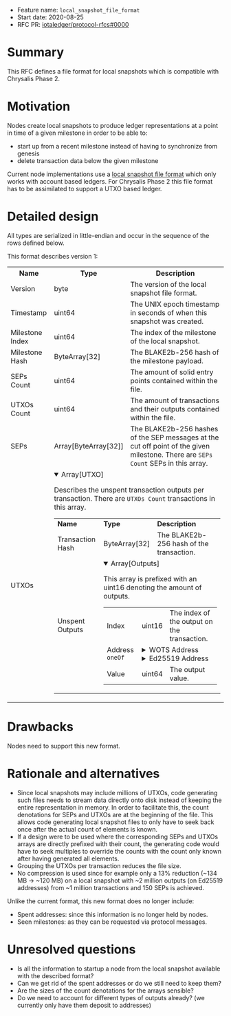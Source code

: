 + Feature name: `local_snapshot_file_format`
+ Start date: 2020-08-25
+ RFC PR: [iotaledger/protocol-rfcs#0000](https://github.com/iotaledger/protocol-rfcs/pull/0000)

# Summary

This RFC defines a file format for local snapshots which is compatible with Chrysalis Phase 2.

# Motivation

Nodes create local snapshots to produce ledger representations at a point in time of a given milestone in order to be able to:
* start up from a recent milestone instead of having to synchronize from genesis
* delete transaction data below the given milestone

Current node implementations use a [local snapshot file format](https://github.com/iotaledger/iri-ls-sa-merger/tree/351020d3b5e342b6e9a41f2868575ab7ff8c251c#generating-an-export-file-from-a-localsnapshots-db) which only works with account based ledgers. For Chrysalis Phase 2 this file format has to be assimilated to support a UTXO based ledger.

# Detailed design

All types are serialized in little-endian and occur in the sequence of the rows defined below.

This format describes version 1:
<table>
    <tr>
        <th>Name</th>
        <th>Type</th>
        <th>Description</th>
    </tr>
    <tr>
        <td>Version</td>
        <td>byte</td>
        <td>
        The version of the local snapshot file format.
        </td>
    </tr> 
    <tr>
        <td>Timestamp</td>
        <td>uint64</td>
        <td>
        The UNIX epoch timestamp in seconds of when this snapshot was created.
        </td>
    </tr>
    <tr>
        <td>Milestone Index</td>
        <td>uint64</td>
        <td>
        The index of the milestone of the local snapshot.
        </td>
    </tr>
    <tr>
        <td>Milestone Hash</td>
        <td>ByteArray[32]</td>
        <td>
        The BLAKE2b-256 hash of the milestone payload.
        </td>
    </tr>
    <tr>
        <td>SEPs Count</td>
        <td>uint64</td>
        <td>
        The amount of solid entry points contained within the file.
        </td>
    </tr> 
    <tr>
        <td>UTXOs Count</td>
        <td>uint64</td>
        <td>
        The amount of transactions and their outputs contained within the file.
        </td>
    </tr>
    <tr>
        <td>SEPs</td>
        <td>Array[ByteArray[32]]</td>
        <td>
        The BLAKE2b-256 hashes of the SEP messages at the cut off point of the given milestone. There are <code>SEPs Count</code> SEPs in this array.
        </td>
    </tr>
    <tr>
        <td>UTXOs</td>
        <td colspan="2">
            <details open="true">
                <summary>Array[UTXO]</summary>
                <p>
                Describes the unspent transaction outputs per transaction. There are <code>UTXOs Count</code> transactions in this array.
                </p>
                <table>
                    <tr>
                        <td><b>Name<b></td>
                        <td><b>Type</b></td>
                        <td><b>Description</b></td>
                    </tr>
                    <tr>
                        <td>Transaction Hash</td>
                        <td>ByteArray[32]</td>
                        <td>The BLAKE2b-256 hash of the transaction.</td>
                    </tr>
                    <tr>
                        <td>
                        Unspent Outputs
                        </td>
                        <td colspan="2">
                            <details open="true">
                                <summary>Array[Outputs]</summary>
                                <p>
                                This array is prefixed with an uint16 denoting the amount of outputs.
                                </p>
                                <table>
                                    <tr>
                                        <td>Index</td>
                                        <td>uint16</td>
                                        <td>The index of the output on the transaction.</td>
                                    </tr>
                                    <tr>
                                        <td valign="top">Address <code>oneOf</code></td>
                                        <td colspan="2">
                                            <details>
                                                <summary>WOTS Address</summary>
                                                <table>
                                                    <tr>
                                                        <td><b>Name<b></td>
                                                        <td><b>Type</b></td>
                                                        <td><b>Description</b></td>
                                                    </tr>
                                                    <tr>
                                                        <td>Address Type</td>
                                                        <td>byte/varint</td>
                                                        <td>
                                                            Set to <strong>value 0</strong> to denote a <i>WOTS Address</i>.
                                                        </td>
                                                    </tr>
                                                    <tr>
                                                        <td>Address</td>
                                                        <td>ByteArray[49]</td>
                                                        <td>The T5B1 encoded WOTS address.</td>
                                                    </tr>
                                                </table>
                                            </details>
                                            <details>
                                                <summary>Ed25519 Address</summary>
                                                <table>
                                                    <tr>
                                                        <td><b>Name<b></td>
                                                        <td><b>Type</b></td>
                                                        <td><b>Description</b></td>
                                                    </tr>
                                                    <tr>
                                                        <td>Address Type</td>
                                                        <td>byte/varint</td>
                                                        <td>
                                                            Set to <strong>value 1</strong> to denote an <i>Ed25519 Address</i>.
                                                        </td>
                                                    </tr>
                                                    <tr>
                                                        <td>Address</td>
                                                        <td>ByteArray[32]</td>
                                                        <td>The raw bytes of the Ed25519 address which is a BLAKE2b-256 hash of the Ed25519 public key.</td>
                                                    </tr>
                                                </table>
                                            </details>
                                        </td>
                                    </tr>
                                    <tr>
                                        <td>Value</td>
                                        <td>uint64</td>
                                        <td>The output value.</td>
                                    </tr>
                                </table>
                            </details>
                        </td>
                    </tr>
                </table>
            </details>
        </td>
    </tr>
</table>

# Drawbacks

Nodes need to support this new format.

# Rationale and alternatives

* Since local snapshots may include millions of UTXOs, code generating such files needs to stream data directly onto disk instead of keeping the entire representation in memory. In order to facilitate this, the count denotations for SEPs and UTXOs are at the beginning of the file. This allows code generating local snapshot files to only have to seek back once after the actual count of elements is known.
* If a design were to be used where the corresponding SEPs and UTXOs arrays are directly prefixed with their count, the generating code would have to seek multiples to override the counts with the count only known after having generated all elements.
* Grouping the UTXOs per transaction reduces the file size.
* No compression is used since for example only a 13% reduction (~134 MB -> ~120 MB) on a local snapshot with ~2 million outputs (on Ed25519 addresses) from ~1 million transactions and 150 SEPs is achieved.

Unlike the current format, this new format does no longer include:
* Spent addresses: since this information is no longer held by nodes.
* Seen milestones: as they can be requested via protocol messages.

# Unresolved questions

* Is all the information to startup a node from the local snapshot available with the described format?
* Can we get rid of the spent addresses or do we still need to keep them?
* Are the sizes of the count denotations for the arrays sensible?
* Do we need to account for different types of outputs already? (we currently only have them deposit to addresses)